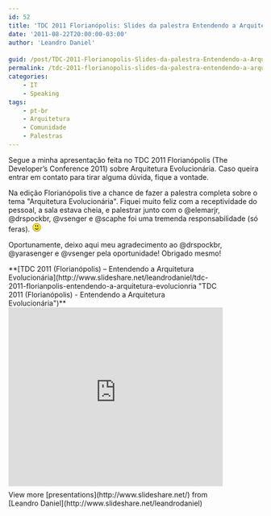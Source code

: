 ```yaml
---
id: 52
title: 'TDC 2011 Florianópolis: Slides da palestra Entendendo a Arquitetura Evolucionária'
date: '2011-08-22T20:00:00-03:00'
author: 'Leandro Daniel'

guid: /post/TDC-2011-Florianopolis-Slides-da-palestra-Entendendo-a-Arquitetura-Evolucionaria.aspx
permalink: /tdc-2011-florianopolis-slides-da-palestra-entendendo-a-arquitetura-evolucionaria/
categories:
    - IT
    - Speaking
tags:
    - pt-br
    - Arquitetura
    - Comunidade
    - Palestras
---
```


Segue a minha apresentação feita no TDC 2011 Florianópolis (The Developer’s Conference 2011) sobre Arquitetura Evolucionária. Caso queira entrar em contato para tirar alguma dúvida, fique a vontade.

Na edição Florianópolis tive a chance de fazer a palestra completa sobre o tema "Arquitetura Evolucionária". Fiquei muito feliz com a receptividade do pessoal, a sala estava cheia, e palestrar junto com o @elemarjr, @drspockbr, @vsenger e @scaphe foi uma tremenda responsabilidade (só feras). ![Smile](/assets/editors/tiny_mce_3_3_9_2/plugins/emotions/img/smiley-smile.gif "Smile")

Oportunamente, deixo aqui meu agradecimento ao @drspockbr, @yarasenger e @vsenger pela oportunidade! Obrigado mesmo!

<div id="__ss_8938737" style="width: 425px">**[TDC 2011 (Florianópolis) – Entendendo a Arquitetura Evolucionária](http://www.slideshare.net/leandrodaniel/tdc-2011-florianpolis-entendendo-a-arquitetura-evolucionria "TDC 2011 (Florianópolis) - Entendendo a Arquitetura Evolucionária")** <iframe frameborder="0" height="355" loading="lazy" marginheight="0" marginwidth="0" scrolling="no" src="http://www.slideshare.net/slideshow/embed_code/8938737" width="425"></iframe><div style="padding-bottom: 12px; padding-left: 0px; padding-right: 0px; padding-top: 5px">View more [presentations](http://www.slideshare.net/) from [Leandro Daniel](http://www.slideshare.net/leandrodaniel) </div></div>
